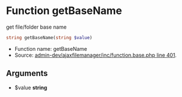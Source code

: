 Function getBaseName
===========================

get file/folder base name



```php
string getBaseName(string $value)
```

* Function name: getBaseName
* Source: [admin-dev/ajaxfilemanager/inc/function.base.php line 401](https://github.com/PrestaShop/PrestaShop/blob/1.5.0.17/admin-dev/ajaxfilemanager/inc/function.base.php#L401).

Arguments
---------

* $value **string**

